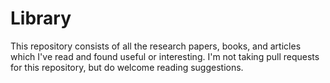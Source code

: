 # Library

This repository consists of all the research papers, books, and articles which I've read and found useful or interesting. I'm not taking pull requests for this repository, but do welcome reading suggestions.